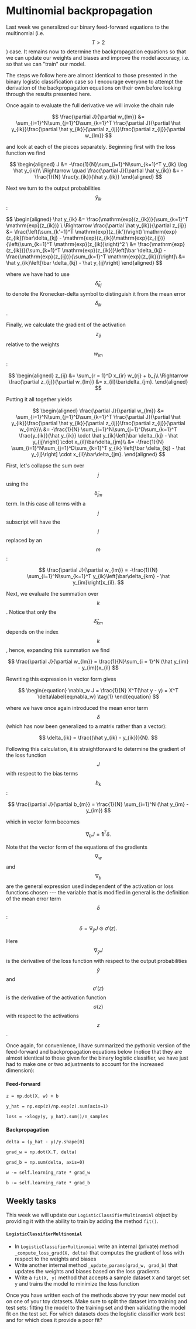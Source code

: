 # Multinomial backpropagation

Last week we generalized our binary feed-forward equations to the multinomial (i.e. $$T>2$$) case. It remains now to determine the backpropagation equations so that we can update our weights and biases and improve the model accuracy, i.e. so that we can "train" our model.

The steps we follow here are almost identical to those presented in the binary logistic classification case so I encourage everyone to attempt the derivation of the backpropagation equations on their own before looking through the results presented here.

Once again to evaluate the full derivative we will invoke the chain rule

$$
\frac{\partial J}{\partial w_{lm}} &= \sum_{i=1}^N\sum_{j=1}^D\sum_{k=1}^T \frac{\partial J}{\partial \hat y_{ik}}\frac{\partial \hat y_{ik}}{\partial z_{ij}}\frac{\partial z_{ij}}{\partial w_{lm}}
$$

and look at each of the pieces separately. Beginning first with the loss function we find

$$
\begin{aligned}
J &= -\frac{1}{N}\sum_{i=1}^N\sum_{k=1}^T y_{ik} \log \hat y_{ik}\\
\Rightarrow \quad \frac{\partial J}{\partial \hat y_{ik}} &= -\frac{1}{N} \frac{y_{ik}}{\hat y_{ik}}
\end{aligned}
$$

Next we turn to the output probabilities $$\hat y_{ik}$$:

$$
\begin{aligned}
\hat y_{ik} &= \frac{\mathrm{exp}(z_{ik})}{\sum_{k=1}^T \mathrm{exp}(z_{ik})} \\
\Rightarrow \frac{\partial \hat y_{ik}}{\partial z_{ij}} &= \frac{\left(\sum_{k'=1}^T \mathrm{exp}(z_{ik'})\right) \mathrm{exp}(z_{ik})\bar\delta_{kj} - \mathrm{exp}(z_{ik})\mathrm{exp}(z_{ij})}{\left(\sum_{k=1}^T \mathrm{exp}(z_{ik})\right)^2 \\
&= \frac{\mathrm{exp}(z_{ik})}{\sum_{k=1}^T \mathrm{exp}(z_{ik})}\left[\bar \delta_{kj} - \frac{\mathrm{exp}(z_{ij})}{\sum_{k=1}^T \mathrm{exp}(z_{ik})}\right]\\
&= \hat y_{ik}\left[\bar \delta_{kj} - \hat y_{ij}\right]
\end{aligned}
$$

where we have had to use $$\bar\delta_{kj}$$ to denote the Kronecker-delta symbol to distinguish it from the mean error $$\delta_{ik}$$.

Finally, we calculate the gradient of the activation $$z_{ij}$$ relative to the weights $$w_{lm}$$:

$$
\begin{aligned}
z_{ij} &= \sum_{r = 1}^D x_{ir} w_{rj} + b_j\\
\Rightarrow \frac{\partial z_{ij}}{\partial w_{lm}} &= x_{il}\bar\delta_{jm}.
\end{aligned}
$$

Putting it all together yields

$$
\begin{aligned}
\frac{\partial J}{\partial w_{lm}} &= \sum_{i=1}^N\sum_{j=1}^D\sum_{k=1}^T \frac{\partial J}{\partial \hat y_{ik}}\frac{\partial \hat y_{ik}}{\partial z_{ij}}\frac{\partial z_{ij}}{\partial w_{lm}}\\
&= -\frac{1}{N} \sum_{i=1}^N\sum_{j=1}^D\sum_{k=1}^T \frac{y_{ik}}{\hat y_{ik}} \cdot \hat y_{ik}\left[\bar \delta_{kj} - \hat y_{ij}\right] \cdot x_{il}\bar\delta_{jm}\\
&= -\frac{1}{N} \sum_{i=1}^N\sum_{j=1}^D\sum_{k=1}^T y_{ik} \left[\bar \delta_{kj} - \hat y_{ij}\right] \cdot x_{il}\bar\delta_{jm}.
\end{aligned}
$$

First, let's collapse the sum over $$j$$ using the $$\bar\delta_{jm}$$ term. In this case all terms with a $$j$$ subscript will have the $$j$$ replaced by an $$m$$:

$$
\frac{\partial J}{\partial w_{lm}} =  -\frac{1}{N} \sum_{i=1}^N\sum_{k=1}^T y_{ik}\left[\bar\delta_{km} - \hat y_{im}\right]x_{il}.
$$

Next, we evaluate the summation over $$k$$. Notice that only the $$\bar \delta_{km}$$ depends on the index $$k$$, hence, expanding this summation we find

$$
\frac{\partial J}{\partial w_{lm}} = \frac{1}{N}\sum_{i = 1}^N (\hat y_{im} - y_{im})x_{il}
$$

Rewriting this expression in vector form gives

$$ 
\begin{equation}
\nabla_w J = \frac{1}{N} X^T(\hat y - y) = X^T 
\delta\label{eq:nabla_w}
\tag{1}
\end{equation}
$$

where we have once again introduced the mean error term $$\delta$$ (which has now been generalized to a matrix rather than a vector):

$$
\delta_{ik} = \frac{(\hat y_{ik} - y_{ik})}{N}.
$$

Following this calculation, it is straightforward to determine the gradient of the loss function $$J$$ with respect to the bias terms $$b_k$$:

$$
\frac{\partial J}{\partial b_{m}} = \frac{1}{N} \sum_{i=1}^N (\hat y_{im} - y_{im})
$$

which in vector form becomes

$$
\begin{equation}
\nabla_b J = \mathbf{1}^T\delta.
\label{eq:nabla_b}
\tag{2}
\end{equation}
$$

Note that the vector form of the equations of the gradients $$\nabla_w$$ and $$\nabla_b$$ are the general expression used independent of the activation or loss functions chosen --- the variable that is modified in general is the definition of the mean error term $$\delta$$:

$$
\delta  = \nabla_{\hat y} J \odot \sigma'(z).
$$

Here $$\nabla_{\hat y} J$$ is the derivative of the loss function with respect to the output probabilities $$\hat y$$ and $$\sigma '(z)$$ is the derivative of the activation function $$\sigma(z)$$ with respect to the activations $$z$$.

Once again, for convenience, I have summarized the pythonic version of the feed-forward and backpropagation equations below (notice that they are almost identical to those given for the binary logistic classifier, we have just had to make one or two adjustments to account for the increased dimension):

#### Feed-forward

`z = np.dot(X, w) + b`

`y_hat = np.exp(z)/np.exp(z).sum(axis=1)`

`loss = -xlogy(y, y_hat).sum()/n_samples`

#### Backpropagation

`delta = (y_hat - y)/y.shape[0]`

`grad_w = np.dot(X.T, delta)`

`grad_b = np.sum(delta, axis=0)`

`w -= self.learning_rate * grad_w`

`b -= self.learning_rate * grad_b`



## Weekly tasks
This week we will update our `LogisticClassifierMultinomial` object by providing it with the ability to train by adding the method `fit()`.


#### `LogisticClassifierMultinomial`
- In `LogisticClassifierMultinomial` write an internal (private) method `_compute_loss_grad(X, delta)` that computes the gradient of loss with respect to the weights and biases
- Write another internal method `_update_params(grad_w, grad_b)` that updates the weights and biases based on the loss gradients
- Write a `fit(X, y)` method that accepts a sample dataset `X` and target set `y` and trains the model to minimize the loss function
	
Once you have written each of the methods above try your new model out on one of your toy datasets. Make sure to split the dataset into training and test sets: fitting the model to the training set and then validating the model fit on the test set. For which datasets does the logistic classifier work best and for which does it provide a poor fit?
